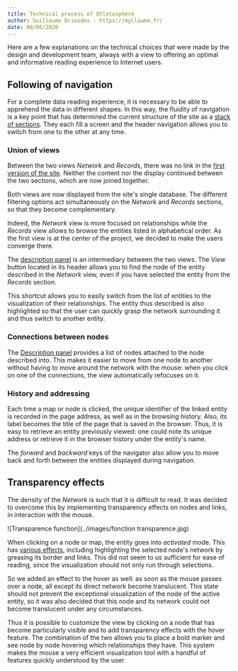 ```yaml
---
title: Technical process of Otletosphère
author: Guillaume Brioudes : https://myllaume.fr/
date: 08/06/2020
---
```


Here are a few explanations on the technical choices that were made by the design and development team, always with a view to offering an optimal and informative reading experience to Internet users.

## Following of navigation

For a complete data reading experience, it is necessary to be able to apprehend the data in different shapes. In this way, the fluidity of navigation is a key point that has determined the current structure of the site as a [stack of sections](). They each fill a screen and the header navigation allows you to switch from one to the other at any time.

### Union of views

Between the two views *Network* and *Records*, there was no link in the [first version of the site](). Neither the content nor the display continued between the two sections, which are now joined together.

Both views are now displayed from the site's single database. The different filtering options act simultaneously on the *Network* and *Records* sections, so that they become complementary.

Indeed, the *Network* view is more focused on relationships while the *Records* view allows to browse the entities listed in alphabetical order. As the first view is at the center of the project, we decided to make the users converge there.

The [description panel]() is an intermediary between the two views. The *View* button located in its header allows you to find the node of the entity described in the *Network* view, even if you have selected the entity from the *Records* section.

This shortcut allows you to easily switch from the list of entities to the visualization of their relationships. The entity thus described is also highlighted so that the user can quickly grasp the network surrounding it and thus switch to another entity.

### Connections between nodes

The [Description panel]() provides a list of nodes attached to the node described into. This makes it easier to move from one node to another without having to move around the network with the mouse: when you click on one of the connections, the view automatically refocuses on it.

### History and addressing

Each time a map or node is clicked, the unique identifier of the linked entity is recorded in the page address, as well as in the browsing history. Also, its label becomes the title of the page that is saved in the browser. Thus, it is easy to retrieve an entity previously viewed: one could note its unique address or retrieve it in the browser history under the entity's name.

The *forward* and *backward* keys of the navigator also allow you to move back and forth between the entities displayed during navigation.

## Transparency effects

The density of the *Network* is such that it is difficult to read. It was decided to overcome this by implementing transparency effects on nodes and links, in interaction with the mouse.

![Transparence function](../images/fonction transparence.jpg)

When clicking on a node or map, the entity goes into *activated* mode. This has [various effects](), including highlighting the selected node's network by greasing its border and links. This did not seem to us sufficient for ease of reading, since the visualization should not only run through selections.

So we added an effect to the hover as well: as soon as the mouse passes over a node, all except its direct network become translucent. This state should not prevent the exceptional visualization of the node of the active entity, so it was also decided that this node and its network could not become translucent under any circumstances.

Thus it is possible to customize the view by clicking on a node that has become particularly visible and to add transparency effects with the hover feature. The combination of the two allows you to place a bold marker and see node by node hovering which relationships they have. This system makes the mouse a very efficient visualization tool with a handful of features quickly understood by the user.